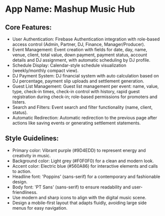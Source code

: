 # **App Name**: Mashup Music Hub

## Core Features:

- User Authentication: Firebase Authentication integration with role-based access control (Admin, Partner, DJ, Finance, Manager/Producer).
- Event Management: Event creation with fields for date, day, name, venue, client, total value, down payment, payment status, account details and DJ assignment, with automatic scheduling by DJ profile.
- Schedule Display: Calendar-style schedule visualization (weekly/monthly compact view).
- DJ Payment System: DJ financial system with auto calculation based on DJ percentage, payment slip uploads and settlement generation.
- Guest List Management: Guest list management per event: name, value, type, check-in times, check-in control with history, rapid guest registration during check-in; role-based permissions for promoters and listers.
- Search and Filters: Event search and filter functionality (name, client, status).
- Automatic Redirection: Automatic redirection to the previous page after actions like saving events or generating settlement statements.

## Style Guidelines:

- Primary color: Vibrant purple (#9D4EDD) to represent energy and creativity in music.
- Background color: Light grey (#F0F0F0) for a clean and modern look.
- Accent color: Electric blue (#560A86) for interactive elements and calls to action.
- Headline font: 'Poppins' (sans-serif) for a contemporary and fashionable design.
- Body font: 'PT Sans' (sans-serif) to ensure readability and user-friendliness.
- Use modern and sharp icons to align with the digital music scene.
- Design a mobile-first layout that adapts fluidly, avoiding large side menus for easy navigation.